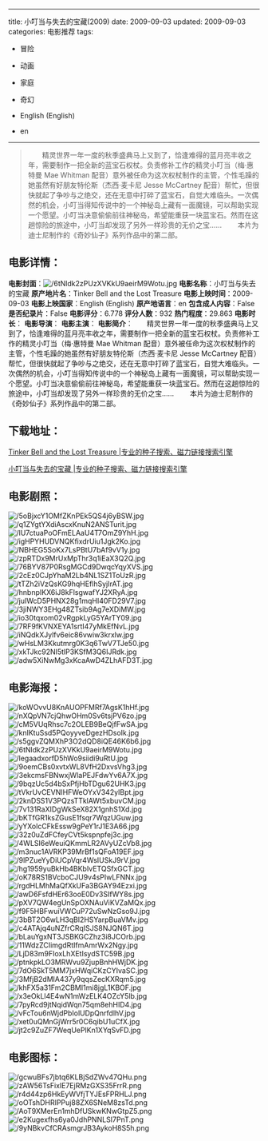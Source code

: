 
---
title: 小叮当与失去的宝藏(2009)
date: 2009-09-03
updated: 2009-09-03
categories: 电影推荐
tags:
- 冒险
- 动画
- 家庭
- 奇幻

- English (English)
- en
---


> 　　精灵世界一年一度的秋季盛典马上又到了，恰逢难得的蓝月亮丰收之年，需要制作一把全新的蓝宝石权杖。负责修补工作的精灵小叮当（梅·惠特曼 Mae Whitman 配音）意外被任命为这次权杖制作的主管，个性毛躁的她虽然有好朋友特伦斯（杰西·麦卡尼 Jesse McCartney 配音）帮忙，但很快就起了争吵与之绝交，还在无意中打碎了蓝宝石，自觉大难临头。一次偶然的机会，小叮当得知传说中的一个神秘岛上藏有一面魔镜，可以帮助实现一个愿望。小叮当决意偷偷前往神秘岛，希望能重获一块蓝宝石。然而在这趟惊险的旅途中，小叮当却发现了另外一样珍贵的无价之宝……  　　本片为迪士尼制作的《奇妙仙子》系列作品中的第二部。

## **电影详情**：

**电影封面**：<img src="https://image.tmdb.org/t/p/w200/6tNldk2zPUzXVKkU9aeirM9Wotu.jpg" alt="/6tNldk2zPUzXVKkU9aeirM9Wotu.jpg" title="/6tNldk2zPUzXVKkU9aeirM9Wotu.jpg">
**电影名称**：小叮当与失去的宝藏
**原产地片名**：Tinker Bell and the Lost Treasure
**电影上映时间**：2009-09-03
**电影上映国家**：English (English)
**原产地语言**：en
**包含成人内容**：False
**是否纪录片**：False
**电影评分**：6.778
**评分人数**：932
**热门程度**：29.863
**电影时长**：
**电影导演**：
**电影主演**：
**电影简介**：　　精灵世界一年一度的秋季盛典马上又到了，恰逢难得的蓝月亮丰收之年，需要制作一把全新的蓝宝石权杖。负责修补工作的精灵小叮当（梅·惠特曼 Mae Whitman 配音）意外被任命为这次权杖制作的主管，个性毛躁的她虽然有好朋友特伦斯（杰西·麦卡尼 Jesse McCartney 配音）帮忙，但很快就起了争吵与之绝交，还在无意中打碎了蓝宝石，自觉大难临头。一次偶然的机会，小叮当得知传说中的一个神秘岛上藏有一面魔镜，可以帮助实现一个愿望。小叮当决意偷偷前往神秘岛，希望能重获一块蓝宝石。然而在这趟惊险的旅途中，小叮当却发现了另外一样珍贵的无价之宝……  　　本片为迪士尼制作的《奇妙仙子》系列作品中的第二部。

## **下载地址**：
[Tinker Bell and the Lost Treasure |专业的种子搜索、磁力链接搜索引擎](https://movie.amd794.com:2083/?search=Tinker%20Bell%20and%20the%20Lost%20Treasure&ordering=&mode=match_phrase&page_size=10&page=1)

[小叮当与失去的宝藏 |专业的种子搜索、磁力链接搜索引擎](https://movie.amd794.com:2083/?search=%E5%B0%8F%E5%8F%AE%E5%BD%93%E4%B8%8E%E5%A4%B1%E5%8E%BB%E7%9A%84%E5%AE%9D%E8%97%8F&ordering=&mode=match_phrase&page_size=10&page=1)
 

## **电影剧照**：
<img src="https://image.tmdb.org/t/p/original/5oBjxcY1OMfZKnPEk5QS4j6yBSW.jpg" alt="/5oBjxcY1OMfZKnPEk5QS4j6yBSW.jpg" title="/5oBjxcY1OMfZKnPEk5QS4j6yBSW.jpg"><img src="https://image.tmdb.org/t/p/original/q1ZYgtYXdiAscxKnuN2ANSTurit.jpg" alt="/q1ZYgtYXdiAscxKnuN2ANSTurit.jpg" title="/q1ZYgtYXdiAscxKnuN2ANSTurit.jpg"><img src="https://image.tmdb.org/t/p/original/lU7ctuaPoOFmELAaU4T7OmZ9YhH.jpg" alt="/lU7ctuaPoOFmELAaU4T7OmZ9YhH.jpg" title="/lU7ctuaPoOFmELAaU4T7OmZ9YhH.jpg"><img src="https://image.tmdb.org/t/p/original/igHPYHUDVNQKfixdrUiu1Jgk2Ko.jpg" alt="/igHPYHUDVNQKfixdrUiu1Jgk2Ko.jpg" title="/igHPYHUDVNQKfixdrUiu1Jgk2Ko.jpg"><img src="https://image.tmdb.org/t/p/original/NBHEG5SoKx7LsPBtU7bAf9vV1y.jpg" alt="/NBHEG5SoKx7LsPBtU7bAf9vV1y.jpg" title="/NBHEG5SoKx7LsPBtU7bAf9vV1y.jpg"><img src="https://image.tmdb.org/t/p/original/zpRTDx9MrUxMpThr3q1iEaX3Q2Q.jpg" alt="/zpRTDx9MrUxMpThr3q1iEaX3Q2Q.jpg" title="/zpRTDx9MrUxMpThr3q1iEaX3Q2Q.jpg"><img src="https://image.tmdb.org/t/p/original/76BYV87P0RsgMGCd9DwqcYqyXVS.jpg" alt="/76BYV87P0RsgMGCd9DwqcYqyXVS.jpg" title="/76BYV87P0RsgMGCd9DwqcYqyXVS.jpg"><img src="https://image.tmdb.org/t/p/original/2cEz0CJpYhaM2Lb4NL1SZ1ToUzR.jpg" alt="/2cEz0CJpYhaM2Lb4NL1SZ1ToUzR.jpg" title="/2cEz0CJpYhaM2Lb4NL1SZ1ToUzR.jpg"><img src="https://image.tmdb.org/t/p/original/tTZh2iVzQsKG9hqHEflhSyjIrAT.jpg" alt="/tTZh2iVzQsKG9hqHEflhSyjIrAT.jpg" title="/tTZh2iVzQsKG9hqHEflhSyjIrAT.jpg"><img src="https://image.tmdb.org/t/p/original/hnbnpIKX6iJ8kFlsgwafYJ2XRyA.jpg" alt="/hnbnpIKX6iJ8kFlsgwafYJ2XRyA.jpg" title="/hnbnpIKX6iJ8kFlsgwafYJ2XRyA.jpg"><img src="https://image.tmdb.org/t/p/original/juIWcD5PHNX28g1mqHI40FD29V7.jpg" alt="/juIWcD5PHNX28g1mqHI40FD29V7.jpg" title="/juIWcD5PHNX28g1mqHI40FD29V7.jpg"><img src="https://image.tmdb.org/t/p/original/3jiNWY3EHg48ZTsib9Ag7eXDiMW.jpg" alt="/3jiNWY3EHg48ZTsib9Ag7eXDiMW.jpg" title="/3jiNWY3EHg48ZTsib9Ag7eXDiMW.jpg"><img src="https://image.tmdb.org/t/p/original/io30tqxom02vRgpkLyG5YArTY09.jpg" alt="/io30tqxom02vRgpkLyG5YArTY09.jpg" title="/io30tqxom02vRgpkLyG5YArTY09.jpg"><img src="https://image.tmdb.org/t/p/original/7RF9fKVNXEYA1srtI47yMkEfNvL.jpg" alt="/7RF9fKVNXEYA1srtI47yMkEfNvL.jpg" title="/7RF9fKVNXEYA1srtI47yMkEfNvL.jpg"><img src="https://image.tmdb.org/t/p/original/iNQdkXJylfv6eic86vwiw3krxlw.jpg" alt="/iNQdkXJylfv6eic86vwiw3krxlw.jpg" title="/iNQdkXJylfv6eic86vwiw3krxlw.jpg"><img src="https://image.tmdb.org/t/p/original/wHsLM3Kkutmrg0K3q6TwV7TJe50.jpg" alt="/wHsLM3Kkutmrg0K3q6TwV7TJe50.jpg" title="/wHsLM3Kkutmrg0K3q6TwV7TJe50.jpg"><img src="https://image.tmdb.org/t/p/original/xkTJkc92NI5tlP3KSfM3Q6IJRdk.jpg" alt="/xkTJkc92NI5tlP3KSfM3Q6IJRdk.jpg" title="/xkTJkc92NI5tlP3KSfM3Q6IJRdk.jpg"><img src="https://image.tmdb.org/t/p/original/adw5XiNwMg3xKcaAwD4ZLhAFD3T.jpg" alt="/adw5XiNwMg3xKcaAwD4ZLhAFD3T.jpg" title="/adw5XiNwMg3xKcaAwD4ZLhAFD3T.jpg">

## **电影海报**：
<img src="https://image.tmdb.org/t/p/original/koWOvvU8KnAUOPFMRf7AgsK1hHf.jpg" alt="/koWOvvU8KnAUOPFMRf7AgsK1hHf.jpg" title="/koWOvvU8KnAUOPFMRf7AgsK1hHf.jpg"><img src="https://image.tmdb.org/t/p/original/nXQpVN7cjQhwOHm0Sv6tsjPV6zo.jpg" alt="/nXQpVN7cjQhwOHm0Sv6tsjPV6zo.jpg" title="/nXQpVN7cjQhwOHm0Sv6tsjPV6zo.jpg"><img src="https://image.tmdb.org/t/p/original/cM5VUqRhsc7c2OLEB9BeQjfFwSA.jpg" alt="/cM5VUqRhsc7c2OLEB9BeQjfFwSA.jpg" title="/cM5VUqRhsc7c2OLEB9BeQjfFwSA.jpg"><img src="https://image.tmdb.org/t/p/original/knlKtuSsd5PQoyyveDgezHDsoIk.jpg" alt="/knlKtuSsd5PQoyyveDgezHDsoIk.jpg" title="/knlKtuSsd5PQoyyveDgezHDsoIk.jpg"><img src="https://image.tmdb.org/t/p/original/s5ggvZQMXhP3O2dQD8iQE46K6b6.jpg" alt="/s5ggvZQMXhP3O2dQD8iQE46K6b6.jpg" title="/s5ggvZQMXhP3O2dQD8iQE46K6b6.jpg"><img src="https://image.tmdb.org/t/p/original/6tNldk2zPUzXVKkU9aeirM9Wotu.jpg" alt="/6tNldk2zPUzXVKkU9aeirM9Wotu.jpg" title="/6tNldk2zPUzXVKkU9aeirM9Wotu.jpg"><img src="https://image.tmdb.org/t/p/original/legaadxorfD5hWo9siidi9uRtU.jpg" alt="/legaadxorfD5hWo9siidi9uRtU.jpg" title="/legaadxorfD5hWo9siidi9uRtU.jpg"><img src="https://image.tmdb.org/t/p/original/9oemCBs0xvtxWL8VfH2DxvsVhg3.jpg" alt="/9oemCBs0xvtxWL8VfH2DxvsVhg3.jpg" title="/9oemCBs0xvtxWL8VfH2DxvsVhg3.jpg"><img src="https://image.tmdb.org/t/p/original/3ekcmsFBNwxjWlaPEJFdwYv6A7X.jpg" alt="/3ekcmsFBNwxjWlaPEJFdwYv6A7X.jpg" title="/3ekcmsFBNwxjWlaPEJFdwYv6A7X.jpg"><img src="https://image.tmdb.org/t/p/original/9bqzUc5d4bSxPfjHbTDgu62UHK3.jpg" alt="/9bqzUc5d4bSxPfjHbTDgu62UHK3.jpg" title="/9bqzUc5d4bSxPfjHbTDgu62UHK3.jpg"><img src="https://image.tmdb.org/t/p/original/tVkrUvCEVNIHFWeOYxV342yIBpt.jpg" alt="/tVkrUvCEVNIHFWeOYxV342yIBpt.jpg" title="/tVkrUvCEVNIHFWeOYxV342yIBpt.jpg"><img src="https://image.tmdb.org/t/p/original/2knDSS1V3PQzsTTklAWt5xbuvCM.jpg" alt="/2knDSS1V3PQzsTTklAWt5xbuvCM.jpg" title="/2knDSS1V3PQzsTTklAWt5xbuvCM.jpg"><img src="https://image.tmdb.org/t/p/original/7v131RaXIDgWkSeX82X1gnhS1Xd.jpg" alt="/7v131RaXIDgWkSeX82X1gnhS1Xd.jpg" title="/7v131RaXIDgWkSeX82X1gnhS1Xd.jpg"><img src="https://image.tmdb.org/t/p/original/bKTfGR1ksZGusE1fsqr7WqzUGuw.jpg" alt="/bKTfGR1ksZGusE1fsqr7WqzUGuw.jpg" title="/bKTfGR1ksZGusE1fsqr7WqzUGuw.jpg"><img src="https://image.tmdb.org/t/p/original/yYXolcCFkEssw9gPeY1rJ1E3A66.jpg" alt="/yYXolcCFkEssw9gPeY1rJ1E3A66.jpg" title="/yYXolcCFkEssw9gPeY1rJ1E3A66.jpg"><img src="https://image.tmdb.org/t/p/original/32z0uZdFCfeyCVt5kspnpfej3c.jpg" alt="/32z0uZdFCfeyCVt5kspnpfej3c.jpg" title="/32z0uZdFCfeyCVt5kspnpfej3c.jpg"><img src="https://image.tmdb.org/t/p/original/4WLSI6eWeuiQKmmLR2AVyUZcVb8.jpg" alt="/4WLSI6eWeuiQKmmLR2AVyUZcVb8.jpg" title="/4WLSI6eWeuiQKmmLR2AVyUZcVb8.jpg"><img src="https://image.tmdb.org/t/p/original/m3nuc1AVRKP39MrBf1sQFoA19EF.jpg" alt="/m3nuc1AVRKP39MrBf1sQFoA19EF.jpg" title="/m3nuc1AVRKP39MrBf1sQFoA19EF.jpg"><img src="https://image.tmdb.org/t/p/original/9lPZueYyDiUCpVqr4WsIUSkJ9rV.jpg" alt="/9lPZueYyDiUCpVqr4WsIUSkJ9rV.jpg" title="/9lPZueYyDiUCpVqr4WsIUSkJ9rV.jpg"><img src="https://image.tmdb.org/t/p/original/hg1959yuBkHb4BKbIvETQSfxGCT.jpg" alt="/hg1959yuBkHb4BKbIvETQSfxGCT.jpg" title="/hg1959yuBkHb4BKbIvETQSfxGCT.jpg"><img src="https://image.tmdb.org/t/p/original/oK78RS1BVcboCJU9v4sPIwLFNNx.jpg" alt="/oK78RS1BVcboCJU9v4sPIwLFNNx.jpg" title="/oK78RS1BVcboCJU9v4sPIwLFNNx.jpg"><img src="https://image.tmdb.org/t/p/original/rgdHLMhMaQfXkUFa3BGAY94Ezxi.jpg" alt="/rgdHLMhMaQfXkUFa3BGAY94Ezxi.jpg" title="/rgdHLMhMaQfXkUFa3BGAY94Ezxi.jpg"><img src="https://image.tmdb.org/t/p/original/awD6FsfdHEr63ooE0Dv3SIfWY8s.jpg" alt="/awD6FsfdHEr63ooE0Dv3SIfWY8s.jpg" title="/awD6FsfdHEr63ooE0Dv3SIfWY8s.jpg"><img src="https://image.tmdb.org/t/p/original/pXV7QW4egUnSpOXNAuViKVZaMQx.jpg" alt="/pXV7QW4egUnSpOXNAuViKVZaMQx.jpg" title="/pXV7QW4egUnSpOXNAuViKVZaMQx.jpg"><img src="https://image.tmdb.org/t/p/original/f9F5HBFwuiVWCuP72uSwNzGso9J.jpg" alt="/f9F5HBFwuiVWCuP72uSwNzGso9J.jpg" title="/f9F5HBFwuiVWCuP72uSwNzGso9J.jpg"><img src="https://image.tmdb.org/t/p/original/3bBT2O6wLH3qBl2HSYarpBuaVMv.jpg" alt="/3bBT2O6wLH3qBl2HSYarpBuaVMv.jpg" title="/3bBT2O6wLH3qBl2HSYarpBuaVMv.jpg"><img src="https://image.tmdb.org/t/p/original/c4ATAjq4uNZfrCRqISJS8NJQN6T.jpg" alt="/c4ATAjq4uNZfrCRqISJS8NJQN6T.jpg" title="/c4ATAjq4uNZfrCRqISJS8NJQN6T.jpg"><img src="https://image.tmdb.org/t/p/original/bLauYgxNT3JSBKGCZhz3i8JCOrb.jpg" alt="/bLauYgxNT3JSBKGCZhz3i8JCOrb.jpg" title="/bLauYgxNT3JSBKGCZhz3i8JCOrb.jpg"><img src="https://image.tmdb.org/t/p/original/11WdzZCIimgdRtIfmAmrWx2Ngy.jpg" alt="/11WdzZCIimgdRtIfmAmrWx2Ngy.jpg" title="/11WdzZCIimgdRtIfmAmrWx2Ngy.jpg"><img src="https://image.tmdb.org/t/p/original/LjD83m9FIoxLhXEtIsydSTC59B.jpg" alt="/LjD83m9FIoxLhXEtIsydSTC59B.jpg" title="/LjD83m9FIoxLhXEtIsydSTC59B.jpg"><img src="https://image.tmdb.org/t/p/original/ptnkpkLO3MRWvu9ZjupBnhHWjDK.jpg" alt="/ptnkpkLO3MRWvu9ZjupBnhHWjDK.jpg" title="/ptnkpkLO3MRWvu9ZjupBnhHWjDK.jpg"><img src="https://image.tmdb.org/t/p/original/7dO6SkT5MM7jxHWqiCKzCYIvaSC.jpg" alt="/7dO6SkT5MM7jxHWqiCKzCYIvaSC.jpg" title="/7dO6SkT5MM7jxHWqiCKzCYIvaSC.jpg"><img src="https://image.tmdb.org/t/p/original/3MfjB2dMlA437y9qqsZecKXRqm5.jpg" alt="/3MfjB2dMlA437y9qqsZecKXRqm5.jpg" title="/3MfjB2dMlA437y9qqsZecKXRqm5.jpg"><img src="https://image.tmdb.org/t/p/original/khFX5a31Fm2CBMI1mi8jgL1KBOF.jpg" alt="/khFX5a31Fm2CBMI1mi8jgL1KBOF.jpg" title="/khFX5a31Fm2CBMI1mi8jgL1KBOF.jpg"><img src="https://image.tmdb.org/t/p/original/x3eOkLl4E4wN1mWzELK4OZcY5lb.jpg" alt="/x3eOkLl4E4wN1mWzELK4OZcY5lb.jpg" title="/x3eOkLl4E4wN1mWzELK4OZcY5lb.jpg"><img src="https://image.tmdb.org/t/p/original/7pyRcd9jtNqidWqn75qm8ehHID4.jpg" alt="/7pyRcd9jtNqidWqn75qm8ehHID4.jpg" title="/7pyRcd9jtNqidWqn75qm8ehHID4.jpg"><img src="https://image.tmdb.org/t/p/original/vFcTou6nWjdPbIolUDpQnrfdlhV.jpg" alt="/vFcTou6nWjdPbIolUDpQnrfdlhV.jpg" title="/vFcTou6nWjdPbIolUDpQnrfdlhV.jpg"><img src="https://image.tmdb.org/t/p/original/xet0uQMnGjWrr5r0C6qibU1uCfX.jpg" alt="/xet0uQMnGjWrr5r0C6qibU1uCfX.jpg" title="/xet0uQMnGjWrr5r0C6qibU1uCfX.jpg"><img src="https://image.tmdb.org/t/p/original/jt2c9ZuZF7WeqUePlKn1XYqSvFD.jpg" alt="/jt2c9ZuZF7WeqUePlKn1XYqSvFD.jpg" title="/jt2c9ZuZF7WeqUePlKn1XYqSvFD.jpg">

## **电影图标**：
<img src="https://image.tmdb.org/t/p/original/gcwuBFs7jbtq6KLBjSdZWv47QHu.png" alt="/gcwuBFs7jbtq6KLBjSdZWv47QHu.png" title="/gcwuBFs7jbtq6KLBjSdZWv47QHu.png"><img src="https://image.tmdb.org/t/p/original/zAW56TsFixlE7EjRMzGXS35FrrR.png" alt="/zAW56TsFixlE7EjRMzGXS35FrrR.png" title="/zAW56TsFixlE7EjRMzGXS35FrrR.png"><img src="https://image.tmdb.org/t/p/original/r4d44zp6HkEyWVfjTYJEsFPRHLJ.png" alt="/r4d44zp6HkEyWVfjTYJEsFPRHLJ.png" title="/r4d44zp6HkEyWVfjTYJEsFPRHLJ.png"><img src="https://image.tmdb.org/t/p/original/oOTshDHRIPPuj88ZX6SNeM8zsTd.png" alt="/oOTshDHRIPPuj88ZX6SNeM8zsTd.png" title="/oOTshDHRIPPuj88ZX6SNeM8zsTd.png"><img src="https://image.tmdb.org/t/p/original/AoT9XMerEn1mhDfUSkwKNwGtpZ5.png" alt="/AoT9XMerEn1mhDfUSkwKNwGtpZ5.png" title="/AoT9XMerEn1mhDfUSkwKNwGtpZ5.png"><img src="https://image.tmdb.org/t/p/original/e2Kugexfhs6ya0JdhPNNLSI7PnT.png" alt="/e2Kugexfhs6ya0JdhPNNLSI7PnT.png" title="/e2Kugexfhs6ya0JdhPNNLSI7PnT.png"><img src="https://image.tmdb.org/t/p/original/9yNBkvCfCRAsmgrJB3AykoH8S5h.png" alt="/9yNBkvCfCRAsmgrJB3AykoH8S5h.png" title="/9yNBkvCfCRAsmgrJB3AykoH8S5h.png">
